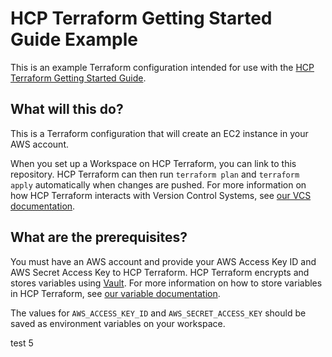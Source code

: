 # HCP Terraform Getting Started Guide Example

This is an example Terraform configuration intended for use with the [HCP Terraform Getting Started Guide](https://developer.hashicorp.com/terraform/tutorials/cloud-get-started/cloud-sign-up).

## What will this do?

This is a Terraform configuration that will create an EC2 instance in your AWS account. 

When you set up a Workspace on HCP Terraform, you can link to this repository. HCP Terraform can then run `terraform plan` and `terraform apply` automatically when changes are pushed. For more information on how HCP Terraform interacts with Version Control Systems, see [our VCS documentation](https://www.terraform.io/docs/cloud/run/ui.html).

## What are the prerequisites?

You must have an AWS account and provide your AWS Access Key ID and AWS Secret Access Key to HCP Terraform. HCP Terraform encrypts and stores variables using [Vault](https://www.vaultproject.io/). For more information on how to store variables in HCP Terraform, see [our variable documentation](https://www.terraform.io/docs/cloud/workspaces/variables.html).

The values for `AWS_ACCESS_KEY_ID` and `AWS_SECRET_ACCESS_KEY` should be saved as environment variables on your workspace.

test 5
